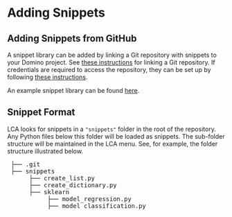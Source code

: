 # Adding Snippets

## Adding Snippets from GitHub

A snippet library can be added by linking a Git repository with snippets to your Domino project. See [these instructions](../../project/files) for linking a Git repository. If credentials are required to access the repository, they can be set up by following [these instructions](../../settings#git-credentials).

An example snippet library can be found [here](https://github.com/dominodatalab/low-code-assistant-snippets).

## Snippet Format

LCA looks for snippets in a `"snippets"` folder in the root of the repository. Any Python files below this folder will be loaded as snippets. The sub-folder structure will be maintained in the LCA menu. See, for example, the folder structure illustrated below.

<pre>
 ├── .git
 ├── snippets
      ├── create_list.py
      ├── create_dictionary.py
      ├── sklearn
           ├── model_regression.py
           ├── model_classification.py
</pre>